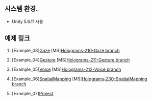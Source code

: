 ## 시스템 환경.

* Unity 5.6.1f 사용

## 예제 링크

1. [Example_03][Gaze](https://github.com/mipsdoc/HoloLens_Example/tree/Example_03)
   [MS][Holograms-210-Gaze branch](https://github.com/Microsoft/HolographicAcademy/tree/Holograms-210-Gaze)
   
2. [Example_04][Gesture](https://github.com/mipsdoc/HoloLens_Example/tree/Example_04)
   [MS][Holograms-211-Gesture branch](https://github.com/Microsoft/HolographicAcademy/tree/Holograms-211-Gesture)

3. [Example_05][Voice](https://github.com/mipsdoc/HoloLens_Example/tree/Example_05)
   [MS][Holograms-212-Voice branch](https://github.com/Microsoft/HolographicAcademy/tree/Holograms-212-Voice)

4. [Example_06][SpatialMapping](https://github.com/mipsdoc/HoloLens_Example/tree/Example_06)
   [MS][Holograms-230-SpatialMapping branch](https://github.com/Microsoft/HolographicAcademy/tree/Holograms-230-SpatialMapping)

5. [Example_07][Project](https://github.com/mipsdoc/HoloLens_Example/tree/Example_07)


 

